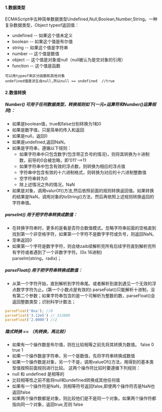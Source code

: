 #### 1.数据类型
ECMAScript中五种简单数据类型Undefined,Null,Boolean,Number,String。一种复杂数据类型，Object
typeof返回值：   
* undefined -- 如果这个值未定义   
* boolean -- 如果这个值是布尔值   
* string -- 如果这个值是字符串   
* number -- 这个值是数值   
* object -- 这个值是对象或null（null被认为是空对象的引用）
* function -- 这个值是函数   

`可以用typeof来区分函数和其他对象`   
`undefined值是派生自null,所以null == undefined  //true`
#### 2.数值转换   
##### Number() 可用于任何数据类型，转换规则如下(一元+运算符和Number()运算相同)：      
* 如果是boolean值，true和false分别转换为1和0
* 如果是数字值，只是简单的传入和返回
* 如果是null，返回0
* 如果是undefined,返回NaN。
* 如果是字符串，遵循以下规则：
  * 如果字符串中只包含数字(包含带正负号的情况)，则将其转换为十进制数，前导的0会被忽略，即‘011’—>11
  * 如果字符串中包含有效的浮点数，则转换为相应的浮点值
  * 字符串中包含有效的十六进制格式，则转换为对应的十六进制整数值
  * 空字符串转为0
  * 除上述情况之外的情况，NaN
* 如果是对象，调用valurOf()方法,然后依照前面的规则转换返回值。如果转换的结果是NaN，调用对象的toString()方法，然后再依照上述规则转换返回的字符串值。

##### parseInt() 用于把字符串转换成数值：
* 在转换字符串时，更多的是看是否符合数值模式。忽略字符串前面的空格直到找到第一个非空格字符，如果第一个字符不是数字字符或负号，则返回NaN。
* 空串返回0
* 如果第一个字符是数字字符，则会继zaib续解析完所有后续字符直到解析完所有字符或者遇到了一个非数字字符。(0x 16进制)     
parseInt(string，radix)； 

##### parseFloat() 用于把字符串转换成数值：
* 从第一个字符开始，直到解析到字符串尾。或者解析到直到遇见一个无效的浮点数字字符为止。(第一个小数点是有效的)
parseFolat()只能解析十进制，没有第二个参数；如果字符串包含的是一个可解析为整数的数，parseFloat()会返回整数类型；识别科学计数法；    
```javascript
parseFloat('0xa'); //0
parseFloat('3.12e5') // 312000
parseFloat('2.0000') //2
```

##### 隐式转换 == （先转换，再比较）    
* 如果有一个操作数是布尔值，则在比较相等之前先将其转换为数值。 false 0  true 1
* 如果一个操作数是字符串，另一个是数值，先将字符串转换成数值
* 如果一个操作数是对象，另一个不是，调用valueOf()方法，用得到的基本类型值按照前面规则进行比较。
这两个操作符比较时要遵循下列规则：
* null 和 undefined 是相等的
* 比较相等性之前不能将null和undefined转换成其他任何值
* 如果有一个操作符是NaN，则相等符号返回false,即使两个操作符否是NaN也返回false
* 如果两个操作数都是对象，则比较他们是不是同一个对象。如果两个操作符都指向同一个对象，返回true,否则 false
